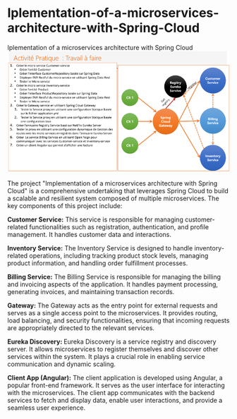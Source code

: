 # Iplementation-of-a-microservices-architecture-with-Spring-Cloud
Iplementation of a microservices architecture with Spring Cloud
<img src="https://raw.githubusercontent.com/Abdelmalek123-Ennani/Iplementation-of-a-microservices-architecture-with-Spring-Cloud/master/spring-cloud-project-architecture.PNG" />
<br />
<p>
The project "Implementation of a microservices architecture with Spring Cloud" is a comprehensive undertaking that leverages Spring Cloud to build a scalable and resilient system composed of multiple microservices. The key components of this project include:
</p>

<p><b>Customer Service:</b> This service is responsible for managing customer-related functionalities such as registration, authentication, and profile management. It handles customer data and interactions.</p>

<p><b>Inventory Service:</b> The Inventory Service is designed to handle inventory-related operations, including tracking product stock levels, managing product information, and handling order fulfillment processes.
</p>

<p><b>Billing Service:</b> The Billing Service is responsible for managing the billing and invoicing aspects of the application. It handles payment processing, generating invoices, and maintaining transaction records.
</p>

<p><b>Gateway:</b> The Gateway acts as the entry point for external requests and serves as a single access point to the microservices. It provides routing, load balancing, and security functionalities, ensuring that incoming requests are appropriately directed to the relevant services.
</p>

<p>
  <b>Eureka Discovery: </b>Eureka Discovery is a service registry and discovery server. It allows microservices to register themselves and discover other services within the system. It plays a crucial role in enabling service communication and dynamic scaling.
</p>

<p>
  <b>Client App (Angular):</b> The client application is developed using Angular, a popular front-end framework. It serves as the user interface for interacting with the microservices. The client app communicates with the backend services to fetch and display data, enable user interactions, and provide a seamless user experience.
</p>
